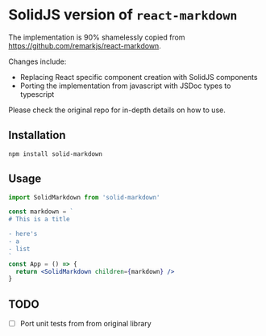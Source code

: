 # SolidJS version of `react-markdown`

The implementation is 90% shamelessly copied from
https://github.com/remarkjs/react-markdown.

Changes include:

- Replacing React specific component creation with SolidJS components
- Porting the implementation from javascript with JSDoc types to typescript

Please check the original repo for in-depth details on how to use.

## Installation

```
npm install solid-markdown
```

## Usage

```jsx
import SolidMarkdown from 'solid-markdown'

const markdown = `
# This is a title

- here's
- a
- list
`
const App = () => {
  return <SolidMarkdown children={markdown} />
}
```

## TODO

- [ ] Port unit tests from from original library
